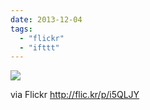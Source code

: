 ```yaml
---
date: 2013-12-04
tags: 
  - "flickr"
  - "ifttt"
---
```


![](http://farm3.staticflickr.com/2854/11212846924_80ae634a2f_b.jpg)  

  
  
via Flickr http://flic.kr/p/i5QLJY
